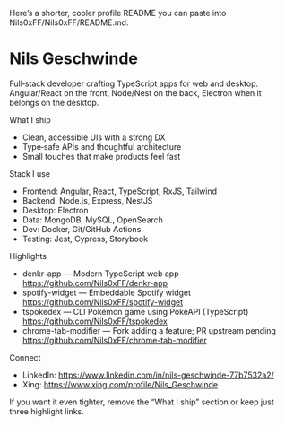 Here’s a shorter, cooler profile README you can paste into Nils0xFF/Nils0xFF/README.md.

# Nils Geschwinde
Full‑stack developer crafting TypeScript apps for web and desktop. Angular/React on the front, Node/Nest on the back, Electron when it belongs on the desktop.

What I ship
- Clean, accessible UIs with a strong DX
- Type‑safe APIs and thoughtful architecture
- Small touches that make products feel fast

Stack I use
- Frontend: Angular, React, TypeScript, RxJS, Tailwind
- Backend: Node.js, Express, NestJS
- Desktop: Electron
- Data: MongoDB, MySQL, OpenSearch
- Dev: Docker, Git/GitHub Actions
- Testing: Jest, Cypress, Storybook

Highlights
- denkr-app — Modern TypeScript web app
  https://github.com/Nils0xFF/denkr-app
- spotify-widget — Embeddable Spotify widget
  https://github.com/Nils0xFF/spotify-widget
- tspokedex — CLI Pokémon game using PokeAPI (TypeScript)
  https://github.com/Nils0xFF/tspokedex
- chrome-tab-modifier — Fork adding a feature; PR upstream pending
  https://github.com/Nils0xFF/chrome-tab-modifier

Connect
- LinkedIn: https://www.linkedin.com/in/nils-geschwinde-77b7532a2/
- Xing: https://www.xing.com/profile/Nils_Geschwinde

If you want it even tighter, remove the “What I ship” section or keep just three highlight links.
